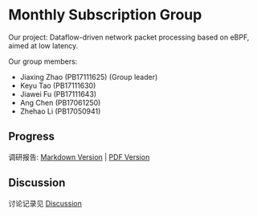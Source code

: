 # Monthly Subscription Group

Our project: Dataflow-driven network packet processing based on eBPF, aimed at low latency.

Our group members: 
- Jiaxing Zhao (PB17111625) (Group leader)
- Keyu Tao (PB17111630)
- Jiawei Fu (PB17111643)
- Ang Chen (PB17061250)
- Zhehao Li (PB17050941)

## Progress

调研报告: [Markdown Version](docs/research.md) | [PDF Version](docs/research.pdf)

## Discussion

讨论记录见 [Discussion](discussion/)
